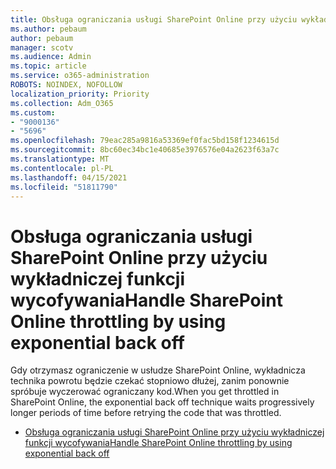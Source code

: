 ```yaml
---
title: Obsługa ograniczania usługi SharePoint Online przy użyciu wykładniczej funkcji wycofywania
ms.author: pebaum
author: pebaum
manager: scotv
ms.audience: Admin
ms.topic: article
ms.service: o365-administration
ROBOTS: NOINDEX, NOFOLLOW
localization_priority: Priority
ms.collection: Adm_O365
ms.custom:
- "9000136"
- "5696"
ms.openlocfilehash: 79eac285a9816a53369ef0fac5bd158f1234615d
ms.sourcegitcommit: 8bc60ec34bc1e40685e3976576e04a2623f63a7c
ms.translationtype: MT
ms.contentlocale: pl-PL
ms.lasthandoff: 04/15/2021
ms.locfileid: "51811790"
---
```

# <a name="handle-sharepoint-online-throttling-by-using-exponential-back-off"></a><span data-ttu-id="2b4c4-102">Obsługa ograniczania usługi SharePoint Online przy użyciu wykładniczej funkcji wycofywania</span><span class="sxs-lookup"><span data-stu-id="2b4c4-102">Handle SharePoint Online throttling by using exponential back off</span></span>

<span data-ttu-id="2b4c4-103">Gdy otrzymasz ograniczenie w usłudze SharePoint Online, wykładnicza technika powrotu będzie czekać stopniowo dłużej, zanim ponownie spróbuje wyczerować ograniczany kod.</span><span class="sxs-lookup"><span data-stu-id="2b4c4-103">When you get throttled in SharePoint Online, the exponential back off technique waits progressively longer periods of time before retrying the code that was throttled.</span></span>

- [<span data-ttu-id="2b4c4-104">Obsługa ograniczania usługi SharePoint Online przy użyciu wykładniczej funkcji wycofywania</span><span class="sxs-lookup"><span data-stu-id="2b4c4-104">Handle SharePoint Online throttling by using exponential back off</span></span>](https://docs.microsoft.com/sharepoint/dev/solution-guidance/handle-sharepoint-online-throttling-by-using-exponential-back-off)
